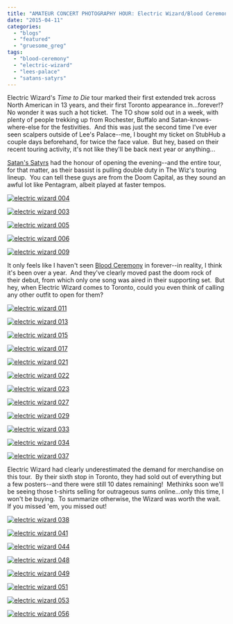 ```yaml
---
title: "AMATEUR CONCERT PHOTOGRAPHY HOUR: Electric Wizard/Blood Ceremony/Satan's Satyrs @ Lee's Palace, April 5, 2015"
date: "2015-04-11"
categories: 
  - "blogs"
  - "featured"
  - "gruesome_greg"
tags: 
  - "blood-ceremony"
  - "electric-wizard"
  - "lees-palace"
  - "satans-satyrs"
---
```


Electric Wizard's _Time to Die_ tour marked their first extended trek across North American in 13 years, and their first Toronto appearance in...forever!?  No wonder it was such a hot ticket.  The TO show sold out in a week, with plenty of people trekking up from Rochester, Buffalo and Satan-knows-where-else for the festivities.  And this was just the second time I've ever seen scalpers outside of Lee's Palace--me, I bought my ticket on StubHub a couple days beforehand, for twice the face value.  But hey, based on their recent touring activity, it's not like they'll be back next year or anything...

[Satan's Satyrs](https://satanssatyrs.bandcamp.com/) had the honour of opening the evening--and the entire tour, for that matter, as their bassist is pulling double duty in The Wiz's touring lineup.  You can tell these guys are from the Doom Capital, as they sound an awful lot like Pentagram, albeit played at faster tempos.

[![electric wizard 004](https://hellbound.ca/wp-content/uploads/2015/04/electric-wizard-004-1024x768.jpg)](https://hellbound.ca/wp-content/uploads/2015/04/electric-wizard-004.jpg)

[![electric wizard 003](https://hellbound.ca/wp-content/uploads/2015/04/electric-wizard-003.jpg)](https://hellbound.ca/wp-content/uploads/2015/04/electric-wizard-003.jpg)

[![electric wizard 005](https://hellbound.ca/wp-content/uploads/2015/04/electric-wizard-005.jpg)](https://hellbound.ca/wp-content/uploads/2015/04/electric-wizard-005.jpg)

[![electric wizard 006](https://hellbound.ca/wp-content/uploads/2015/04/electric-wizard-006.jpg)](https://hellbound.ca/wp-content/uploads/2015/04/electric-wizard-006.jpg)

[![electric wizard 009](https://hellbound.ca/wp-content/uploads/2015/04/electric-wizard-009-1024x768.jpg)](https://hellbound.ca/wp-content/uploads/2015/04/electric-wizard-009.jpg)

It only feels like I haven't seen [Blood Ceremony](https://www.facebook.com/bloodceremonyrock) in forever--in reality, I think it's been over a year.  And they've clearly moved past the doom rock of their debut, from which only one song was aired in their supporting set.  But hey, when Electric Wizard comes to Toronto, could you even think of calling any other outfit to open for them?

[![electric wizard 011](https://hellbound.ca/wp-content/uploads/2015/04/electric-wizard-011-1024x768.jpg)](https://hellbound.ca/wp-content/uploads/2015/04/electric-wizard-011.jpg)

[![electric wizard 013](https://hellbound.ca/wp-content/uploads/2015/04/electric-wizard-013.jpg)](https://hellbound.ca/wp-content/uploads/2015/04/electric-wizard-013.jpg)

[![electric wizard 015](https://hellbound.ca/wp-content/uploads/2015/04/electric-wizard-015-1024x768.jpg)](https://hellbound.ca/wp-content/uploads/2015/04/electric-wizard-015.jpg)

[![electric wizard 017](https://hellbound.ca/wp-content/uploads/2015/04/electric-wizard-017.jpg)](https://hellbound.ca/wp-content/uploads/2015/04/electric-wizard-017.jpg)

[![electric wizard 021](https://hellbound.ca/wp-content/uploads/2015/04/electric-wizard-021.jpg)](https://hellbound.ca/wp-content/uploads/2015/04/electric-wizard-021.jpg)

[![electric wizard 022](https://hellbound.ca/wp-content/uploads/2015/04/electric-wizard-022.jpg)](https://hellbound.ca/wp-content/uploads/2015/04/electric-wizard-022.jpg)

[![electric wizard 023](https://hellbound.ca/wp-content/uploads/2015/04/electric-wizard-023.jpg)](https://hellbound.ca/wp-content/uploads/2015/04/electric-wizard-023.jpg)

[![electric wizard 027](https://hellbound.ca/wp-content/uploads/2015/04/electric-wizard-027-1024x768.jpg)](https://hellbound.ca/wp-content/uploads/2015/04/electric-wizard-027.jpg)

[![electric wizard 029](https://hellbound.ca/wp-content/uploads/2015/04/electric-wizard-029-1024x768.jpg)](https://hellbound.ca/wp-content/uploads/2015/04/electric-wizard-029.jpg)

[![electric wizard 033](https://hellbound.ca/wp-content/uploads/2015/04/electric-wizard-033-1024x768.jpg)](https://hellbound.ca/wp-content/uploads/2015/04/electric-wizard-033.jpg)

[![electric wizard 034](https://hellbound.ca/wp-content/uploads/2015/04/electric-wizard-034-1024x768.jpg)](https://hellbound.ca/wp-content/uploads/2015/04/electric-wizard-034.jpg)

[![electric wizard 037](https://hellbound.ca/wp-content/uploads/2015/04/electric-wizard-037-1024x768.jpg)](https://hellbound.ca/wp-content/uploads/2015/04/electric-wizard-037.jpg)

Electric Wizard had clearly underestimated the demand for merchandise on this tour.  By their sixth stop in Toronto, they had sold out of everything but a few posters--and there were still 10 dates remaining!  Methinks soon we'll be seeing those t-shirts selling for outrageous sums online...only this time, I won't be buying.  To summarize otherwise, the Wizard was worth the wait.  If you missed 'em, you missed out!

[![electric wizard 038](https://hellbound.ca/wp-content/uploads/2015/04/electric-wizard-038-1024x768.jpg)](https://hellbound.ca/wp-content/uploads/2015/04/electric-wizard-038.jpg)

[![electric wizard 041](https://hellbound.ca/wp-content/uploads/2015/04/electric-wizard-041-1024x768.jpg)](https://hellbound.ca/wp-content/uploads/2015/04/electric-wizard-041.jpg)

[![electric wizard 044](https://hellbound.ca/wp-content/uploads/2015/04/electric-wizard-044.jpg)](https://hellbound.ca/wp-content/uploads/2015/04/electric-wizard-044.jpg)

[![electric wizard 048](https://hellbound.ca/wp-content/uploads/2015/04/electric-wizard-048.jpg)](https://hellbound.ca/wp-content/uploads/2015/04/electric-wizard-048.jpg)

[![electric wizard 049](https://hellbound.ca/wp-content/uploads/2015/04/electric-wizard-049-1024x768.jpg)](https://hellbound.ca/wp-content/uploads/2015/04/electric-wizard-049.jpg)

[![electric wizard 051](https://hellbound.ca/wp-content/uploads/2015/04/electric-wizard-051.jpg)](https://hellbound.ca/wp-content/uploads/2015/04/electric-wizard-051.jpg)

[![electric wizard 053](https://hellbound.ca/wp-content/uploads/2015/04/electric-wizard-053.jpg)](https://hellbound.ca/wp-content/uploads/2015/04/electric-wizard-053.jpg)

[![electric wizard 056](https://hellbound.ca/wp-content/uploads/2015/04/electric-wizard-056.jpg)](https://hellbound.ca/wp-content/uploads/2015/04/electric-wizard-056.jpg)
